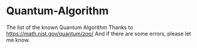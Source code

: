 # Quantum-Algorithm
The list of the known Quantum Algorithm
Thanks to https://math.nist.gov/quantum/zoo/
And if there are some errors, please let me know.
